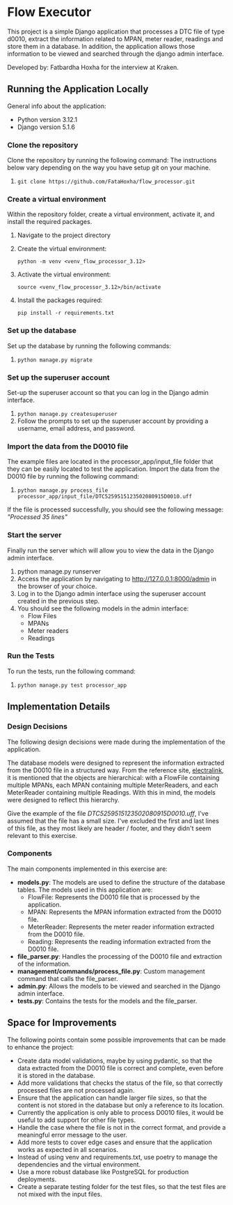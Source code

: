 # Flow Executor

This project is a simple Django application that processes a DTC file of type d0010, extract the information 
related to MPAN, meter reader, readings and store them in a database. 
In addition, the application allows those information to be viewed and searched through the django admin interface.

Developed by: Fatbardha Hoxha for the interview at Kraken.

## Running the Application Locally
General info about the application:
- Python version 3.12.1
- Django version 5.1.6

### Clone the repository
Clone the repository by running the following command:
The instructions below vary depending on the way you have setup git on your machine.
1. `git clone https://github.com/FataHoxha/flow_processor.git`

### Create a virtual environment
Within the repository folder, create a virtual environment, activate it, and install the required packages.
1. Navigate to the project directory 

2. Create the virtual environment: 

   `python -m venv <venv_flow_processor_3.12>`

3. Activate the virtual environment:

   `source <venv_flow_processor_3.12>/bin/activate `

4. Install the packages required:

    `pip install -r requirements.txt`


### Set up the database
Set up the database by running the following commands:
1. `python manage.py migrate`

### Set up the superuser account
Set-up the superuser account so that you can log in the Django admin interface.
1. `python manage.py createsuperuser`
2. Follow the prompts to set up the superuser account by providing a username, email address, and password.

### Import the data from the D0010 file
The example files are located in the processor_app/input_file folder that they can be easily located to test the application.
Import the data from the D0010 file by running the following command:
1.  `python manage.py process_file processor_app/input_file/DTC5259515123502080915D0010.uff`

If the file is processed successfully, you should see the following message:
_"Processed 35 lines"_

### Start the server
Finally run the server which will allow you to view the data in the Django admin interface.
1. python manage.py runserver
2. Access the application by navigating to http://127.0.0.1:8000/admin in the browser of your choice.
3. Log in to the Django admin interface using the superuser account created in the previous step.
4. You should see the following models in the admin interface:
   - Flow Files
   - MPANs
   - Meter readers
   - Readings


### Run the Tests
To run the tests, run the following command:
1. `python manage.py test processor_app`



## Implementation Details
### Design Decisions
The following design decisions were made during the implementation of the application.

The database models were designed to represent the information extracted from the D0010 file in a structured way.
From the reference site, [electralink](https://www.electralink.co.uk/dtc-catalogue/), it is mentioned that the objects are hierarchical: 
with a FlowFile containing multiple MPANs, each MPAN containing multiple MeterReaders,
and each MeterReader containing multiple Readings.
With this in mind, the models were designed to reflect this hierarchy.

Give the example of the file _DTC5259515123502080915D0010.uff_, I've assumed that the file has a small size.
I've excluded the first and last lines of this file, as they most likely are header / footer,
and they didn't seem relevant to this exercise.

### Components
The main components implemented in this exercise are:
- **models.py**: The models are used to define the structure of the database tables. The models used in this application are:
  - FlowFile: Represents the D0010 file that is processed by the application.
  - MPAN: Represents the MPAN information extracted from the D0010 file.
  - MeterReader: Represents the meter reader information extracted from the D0010 file.
  - Reading: Represents the reading information extracted from the D0010 file.
- **file_parser.py**: Handles the processing of the D0010 file and extraction of the information.
- **management/commands/process_file.py**: Custom management command that calls the file_parser.
- **admin.py**: Allows the models to be viewed and searched in the Django admin interface.
- **tests.py**: Contains the tests for the models and the file_parser.



## Space for Improvements
The following points contain some possible improvements that can be made to enhance the project:
- Create data model validations, maybe by using pydantic, so that the data extracted from the D0010 file is correct and complete, even before it is stored in the database.
- Add more validations that checks the status of the file, so that correctly processed files are not processed again.
- Ensure that the application can handle larger file sizes, so that the content is not stored in the database but only a reference to its location.
- Currently the application is only able to process D0010 files, it would be useful to add support for other file types.
- Handle the case where the file is not in the correct format, and provide a meaningful error message to the user.
- Add more tests to cover edge cases and ensure that the application works as expected in all scenarios.
- Instead of using venv and requirements.txt, use poetry to manage the dependencies and the virtual environment.
- Use a more robust database like PostgreSQL for production deployments.
- Create a separate testing folder for the test files, so that the test files are not mixed with the input files.

